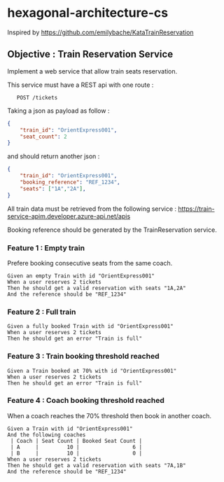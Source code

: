 # hexagonal-architecture-cs

Inspired by https://github.com/emilybache/KataTrainReservation

## Objective : Train Reservation Service

Implement a web service that allow train seats reservation.

This service must have a REST api with one route :

```http
   POST /tickets
```

Taking a json as payload as follow :

```json
{
	"train_id": "OrientExpress001",
	"seat_count": 2
}
```

and should return another json :

```json
{
	"train_id": "OrientExpress001",
	"booking_reference": "REF_1234",
	"seats": ["1A","2A"],
}
```

All train data must be retrieved from the following service : https://train-service-apim.developer.azure-api.net/apis

Booking reference should be generated by the TrainReservation service.

### Feature 1 : Empty train

Prefere booking consecutive seats from the same coach.

```cucumber
Given an empty Train with id "OrientExpress001"
When a user reserves 2 tickets
Then he should get a valid reservation with seats "1A,2A"
And the reference should be "REF_1234"
```

### Feature 2 : Full train

```cucumber
Given a fully booked Train with id "OrientExpress001"
When a user reserves 2 tickets
Then he should get an error "Train is full"
```

### Feature 3 : Train booking threshold reached

```cucumber
Given a Train booked at 70% with id "OrientExpress001"
When a user reserves 2 tickets
Then he should get an error "Train is full"
```

### Feature 4 : Coach booking threshold reached

When a coach reaches the 70% threshold then book in another coach.

```cucumber
Given a Train with id "OrientExpress001" 
And the following coaches
 | Coach | Seat Count | Booked Seat Count |
 | A     |         10 |                 6 |
 | B     |         10 |                 0 |
When a user reserves 2 tickets
Then he should get a valid reservation with seats "7A,1B"
And the reference should be "REF_1234"
```
